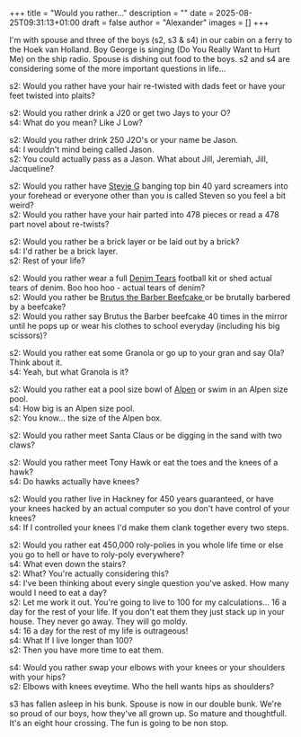+++
title = "Would you rather..."
description = ""
date = 2025-08-25T09:31:13+01:00
draft = false
author = "Alexander"
images = []
+++

I'm with spouse and three of the boys (s2, s3 & s4) in our cabin on a ferry to the Hoek van Holland. Boy George is singing (Do You Really Want to Hurt Me) on the ship radio. Spouse is dishing out food to the boys. s2 and s4 are considering some of the more important questions in life...

s2: Would you rather have your hair re-twisted with dads feet or have your feet twisted into plaits? 

s2: Would you rather drink a J20 or get two Jays to your O?\
s4: What do you mean? Like J Low?

s2: Would you rather drink 250 J2O's or your name be Jason.\
s4: I wouldn't mind being called Jason.\
s2: You could actually pass as a Jason. What about Jill, Jeremiah, Jill, Jacqueline?

s2: Would you rather have [Stevie G](https://en.wikipedia.org/wiki/Steven_Gerrard) banging top bin 40 yard screamers into your forehead or everyone other than you is called Steven so you feel a bit weird?\
s2: Would you rather have your hair parted into 478 pieces or read a 478 part novel about re-twists?

s2: Would you rather be a brick layer or be laid out by a brick?\
s4: I'd rather be a brick layer.\
s2: Rest of your life?

s2: Would you rather wear a full [Denim Tears](https://denimtears.com/gb/) football kit or shed actual tears of denim. Boo hoo hoo - actual tears of denim?\
s2: Would you rather be [Brutus the Barber Beefcake ](https://en.wikipedia.org/wiki/Brutus_Beefcake) or be brutally barbered by a beefcake?\
s2: Would you rather say Brutus the Barber beefcake 40 times in the mirror until he pops up or wear his clothes to school everyday (including his big scissors)? 

s2: Would you rather eat some Granola or go up to your gran and say Ola? Think about it.\
s4: Yeah, but what Granola is it? 

s2: Would you rather eat a pool size bowl of [Alpen](https://en.wikipedia.org/wiki/Alpen_(food)) or swim in an Alpen size pool.\
s4: How big is an Alpen size pool.\
s2: You know... the size of the Alpen box. 

s2: Would you rather meet Santa Claus or be digging in the sand with two claws?

s2: Would you rather meet Tony Hawk or eat the toes and the knees of a hawk?\
s4: Do hawks actually have knees?

s2: Would you rather live in Hackney for 450 years guaranteed, or have your knees hacked by an actual computer so you don't have control of your knees?\
s4: If I controlled your knees I'd make them clank together every two steps. 

s2: Would you rather eat 450,000 roly-polies in you whole life time or else you go to hell or have to roly-poly everywhere?\
s4: What even down the stairs?\
s2: What? You're actually considering this?\
s4: I've been thinking about every single question you've asked. How many would I need to eat a day?\
s2: Let me work it out. You're going to live to 100 for my calculations... 16 a day for the rest of your life. If you don't eat them they just stack up in your house. They never go away. They will go moldy.\
s4: 16 a day for the rest of my life is outrageous!\
s4: What If I live longer than 100?\
s2: Then you have more time to eat them.

s4: Would you rather swap your elbows with your knees or your shoulders with your hips?\
s2: Elbows with knees eveytime. Who the hell wants hips as shoulders? 

s3 has fallen asleep in his bunk. Spouse is now in our double bunk. We're so proud of our boys, how they've all grown up. So mature and thoughtfull. It's an eight hour crossing. The fun is going to be non stop.


